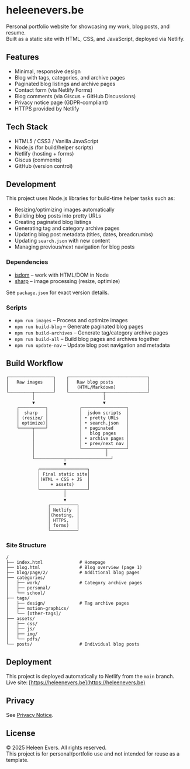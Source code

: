 # heleenevers.be

Personal portfolio website for showcasing my work, blog posts, and resume.  
Built as a static site with HTML, CSS, and JavaScript, deployed via Netlify.

## Features

- Minimal, responsive design
- Blog with tags, categories, and archive pages
- Paginated blog listings and archive pages
- Contact form (via Netlify Forms)
- Blog comments (via Giscus + GitHub Discussions)
- Privacy notice page (GDPR-compliant)
- HTTPS provided by Netlify

## Tech Stack

- HTML5 / CSS3 / Vanilla JavaScript
- Node.js (for build/helper scripts)
- Netlify (hosting + forms)
- Giscus (comments)
- GitHub (version control)

## Development

This project uses Node.js libraries for build-time helper tasks such as:

- Resizing/optimizing images automatically
- Building blog posts into pretty URLs
- Creating paginated blog listings
- Generating tag and category archive pages
- Updating blog post metadata (titles, dates, breadcrumbs)
- Updating `search.json` with new content
- Managing previous/next navigation for blog posts

### Dependencies

- [jsdom](https://github.com/jsdom/jsdom) – work with HTML/DOM in Node
- [sharp](https://sharp.pixelplumbing.com/) – image processing (resize, optimize)

See `package.json` for exact version details.

### Scripts

- `npm run images` – Process and optimize images
- `npm run build-blog` – Generate paginated blog pages
- `npm run build-archives` – Generate tag/category archive pages
- `npm run build-all` – Build blog pages and archives together
- `npm run update-nav` – Update blog post navigation and metadata

## Build Workflow

```
┌─────────────────┐    ┌──────────────────────────────┐
│   Raw images    │    │   Raw blog posts             │
│                 │    │   (HTML/Markdown)            │
└─────────┬───────┘    └─────────────┬────────────────┘
          │                          │
          ▼                          ▼
    ┌──────────┐            ┌─────────────────┐
    │  sharp   │            │  jsdom scripts  │
    │ (resize/ │            │ • pretty URLs   │
    │ optimize)│            │ • search.json   │
    └─────┬────┘            │ • paginated     │
          │                 │   blog pages    │
          │                 │ • archive pages │
          │                 │ • prev/next nav │
          │                 └─────────┬───────┘
          │                           │
          └───────────┬─────────────────┘
                      ▼
            ┌──────────────────┐
            │ Final static site│
            │(HTML + CSS + JS  │
            │    + assets)     │
            └─────────┬────────┘
                      │
                      ▼
                ┌──────────┐
                │ Netlify  │
                │(hosting, │
                │ HTTPS,   │
                │ forms)   │
                └──────────┘
```

### Site Structure

```
/
├── index.html              # Homepage
├── blog.html               # Blog overview (page 1)
├── blog/page/2/            # Additional blog pages
├── categories/
│   ├── work/               # Category archive pages
│   ├── personal/
│   └── school/
├── tags/
│   ├── design/             # Tag archive pages
│   ├── motion-graphics/
│   └── [other-tags]/
├── assets/
│   ├── css/
│   ├── js/
│   ├── img/
│   └── pdfs/
└── posts/                  # Individual blog posts
```

## Deployment

This project is deployed automatically to Netlify from the `main` branch.  
Live site: [https://heleenevers.be](https://heleenevers.be)

## Privacy

See [Privacy Notice](privacy.html).

## License

© 2025 Heleen Evers. All rights reserved.  
This project is for personal/portfolio use and not intended for reuse as a template.